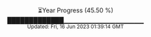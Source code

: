 <p align="center">
⏳Year Progress (45.50 %) <br>
█████████████▁▁▁▁▁▁▁▁▁▁▁▁▁▁▁▁▁ <br>
<sub>Updated: Fri, 16 Jun 2023 01:39:14 GMT</sub>
</p>

